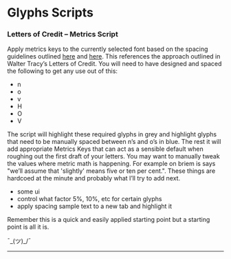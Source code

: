 # Glyphs Scripts

### Letters of Credit – Metrics Script

Apply metrics keys to the currently selected font based on the spacing guidelines outlined [here](https://briem.net/2/2.3.5a/2.3.5.03.capitals.htm) and [here](https://briem.net/2/2.3.5a/2.3.5.04.lower.case.htm). This references the approach outlined in Walter Tracy’s Letters of Credit. You will need to have designed and spaced the following to get any use out of this:

-   n
-   o
-   v
-   H
-   O
-   V

The script will highlight these required glyphs in grey and highlight glyphs that need to be manually spaced between n’s and o’s in blue. The rest it will add appropriate Metrics Keys that can act as a sensible default when roughing out the first draft of your letters. You may want to manually tweak the values where metric math is happening. For example on briem is says "we’ll assume that 'slightly' means five or ten per cent.". These things are hardcoed at the minute and probably what I’ll try to add next.

-   some ui
-   control what factor 5%, 10%, etc for certain glyphs
-   apply spacing sample text to a new tab and highlight it

Remember this is a quick and easily applied starting point but a starting point is all it is.

¯\_(ツ)\_/¯

---

